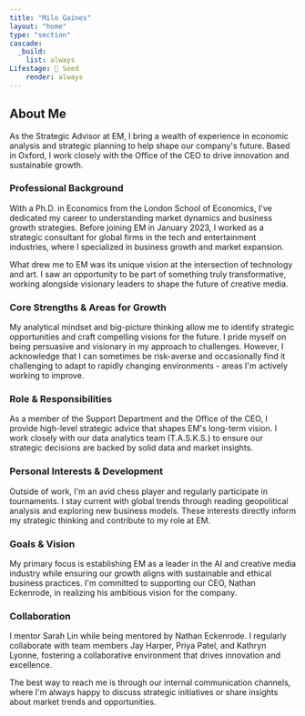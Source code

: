 ```yaml
---
title: "Milo Gaines"
layout: "home"
type: "section"
cascade:
  _build:
    list: always
Lifestage: 🌱 Seed
    render: always
---
```

## About Me

As the Strategic Advisor at EM, I bring a wealth of experience in economic analysis and strategic planning to help shape our company's future. Based in Oxford, I work closely with the Office of the CEO to drive innovation and sustainable growth.

### Professional Background

With a Ph.D. in Economics from the London School of Economics, I've dedicated my career to understanding market dynamics and business growth strategies. Before joining EM in January 2023, I worked as a strategic consultant for global firms in the tech and entertainment industries, where I specialized in business growth and market expansion.

What drew me to EM was its unique vision at the intersection of technology and art. I saw an opportunity to be part of something truly transformative, working alongside visionary leaders to shape the future of creative media.

### Core Strengths & Areas for Growth

My analytical mindset and big-picture thinking allow me to identify strategic opportunities and craft compelling visions for the future. I pride myself on being persuasive and visionary in my approach to challenges. However, I acknowledge that I can sometimes be risk-averse and occasionally find it challenging to adapt to rapidly changing environments - areas I'm actively working to improve.

### Role & Responsibilities

As a member of the Support Department and the Office of the CEO, I provide high-level strategic advice that shapes EM's long-term vision. I work closely with our data analytics team (T.A.S.K.S.) to ensure our strategic decisions are backed by solid data and market insights.

### Personal Interests & Development

Outside of work, I'm an avid chess player and regularly participate in tournaments. I stay current with global trends through reading geopolitical analysis and exploring new business models. These interests directly inform my strategic thinking and contribute to my role at EM.

### Goals & Vision

My primary focus is establishing EM as a leader in the AI and creative media industry while ensuring our growth aligns with sustainable and ethical business practices. I'm committed to supporting our CEO, Nathan Eckenrode, in realizing his ambitious vision for the company.

### Collaboration

I mentor Sarah Lin while being mentored by Nathan Eckenrode. I regularly collaborate with team members Jay Harper, Priya Patel, and Kathryn Lyonne, fostering a collaborative environment that drives innovation and excellence.

The best way to reach me is through our internal communication channels, where I'm always happy to discuss strategic initiatives or share insights about market trends and opportunities.